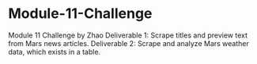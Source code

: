 # Module-11-Challenge
Module 11 Challenge by Zhao
  Deliverable 1: Scrape titles and preview text from Mars news articles.
  Deliverable 2: Scrape and analyze Mars weather data, which exists in a table.
